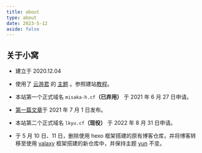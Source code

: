 ```yaml
---
title: about
type: about
date: 2023-5-12
aside: false
---
```


## 关于小窝

- 建立于 2020.12.04

- 使用了 [云游君](https://www.yunyoujun.cn) 的 [主题](https://hexo-theme-yun.vercel.app) 。参照建站[教程](https://www.yunyoujun.cn/share/how-to-build-your-site/)。

- 本站第一个正式域名 `misaka-h.cf`**（已弃用）** 于 2021 年 6 月 27 日申请。

- [第一篇文章](https://blog.misaka-h.cf/2021/07/01/freenom%E7%94%B3%E8%AF%B7%E5%85%8D%E8%B4%B9%E5%9F%9F%E5%90%8D/)于 2021 年 7 月 1 日发布。

- 本站第二个正式域名 `lkyu.cf`**（现役）** 于 2022 年 8 月 31 日申请。

- 于 5 月 10 日、11 日，删除使用 hexo 框架搭建的原有博客仓库，并将博客转移至使用 [valaxy](https://github.com/YunYouJun/valaxy) 框架搭建的新仓库中，并保持主题 [yun](https://github.com/YunYouJun/valaxy/tree/main/packages/valaxy-theme-yun) 不变。
